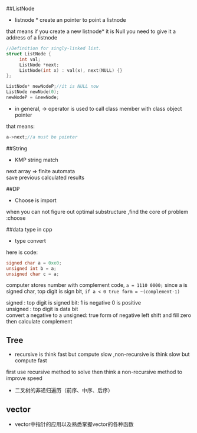 ##ListNode
- listnode * create an pointer to point a listnode

that means if you create a new listnode* it is Null
you need to give it a address of a listnode
```cpp
//Definition for singly-linked list.
struct ListNode {
     int val;
     ListNode *next;
     ListNode(int x) : val(x), next(NULL) {}
};

ListNode* newNodeP;//it is NULL now
ListNode newNode(0);
newNodeP = &newNode;
```
- in general, -> operator is used to call class member with class object pointer

that means:
```cpp
a->next;//a must be pointer
```
##String
- KMP string match

next array => finite automata   
save previous calculated results

##DP
- Choose is import

when you can not figure out optimal substructure ,find the core of problem :choose


##data type in cpp
- type convert

here is code:
```cpp
signed char a = 0xe0;
unsigned int b = a;
unsigned char c = a;
```     
computer stores number with complement code, ``` a = 1110 0000; ``` since a is signed char,  top digit is sign bit, ``` if a < 0 true form = ~(complement-1) ```

signed : top digit is signed bit: 1 is negative  0 is positive   
unsigned : top digit is data bit   
convert a negative to a unsigned:
true form of negative left shift and fill zero then calculate complement


## Tree
- recursive is think fast but compute slow ,non-recursive is think slow but compute fast

first use recursive method to solve then think a non-recursive method to improve speed
- 二叉树的非递归遍历（前序、中序、后序）


## vector
- vector中指针的应用以及熟悉掌握vector的各种函数 
